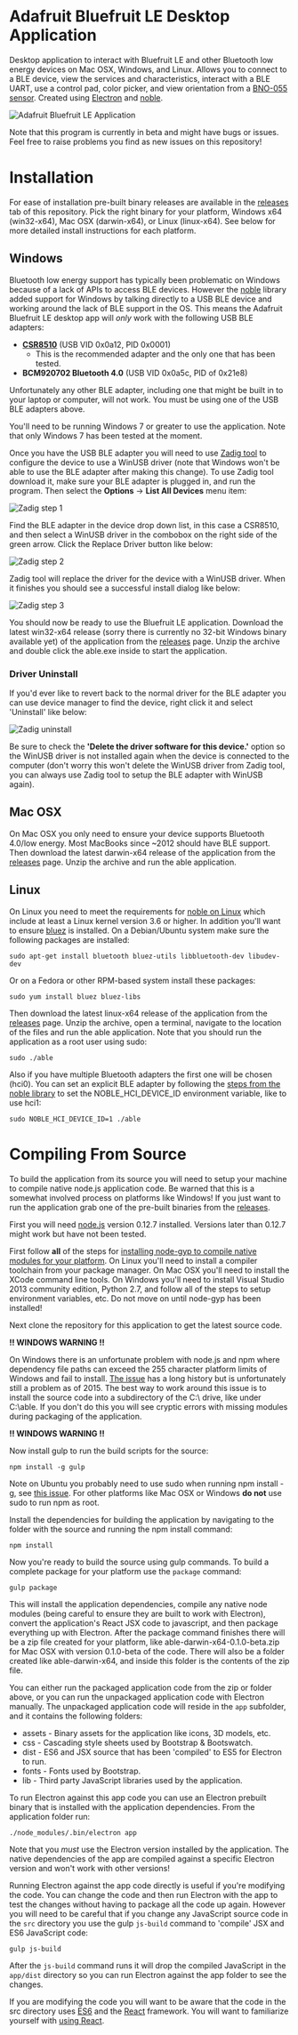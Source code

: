 # Adafruit Bluefruit LE Desktop Application

Desktop application to interact with Bluefruit LE and other Bluetooth low energy
devices on Mac OSX, Windows, and Linux.  Allows you to connect to a BLE device,
view the services and characteristics, interact with a BLE UART, use a control
pad, color picker, and view orientation from a [BNO-055 sensor](https://www.adafruit.com/products/2472).
Created using [Electron](http://electron.atom.io/) and [noble](https://github.com/sandeepmistry/noble).

![Adafruit Bluefruit LE Application](/docs/app.png?raw=true)

Note that this program is currently in beta and might have bugs or issues.  Feel
free to raise problems you find as new issues on this repository!

# Installation

For ease of installation pre-built binary releases are available in the [releases](https://github.com/adafruit/adafruit-bluefruit-le-desktop/releases)
tab of this repository.  Pick the right binary for your platform, Windows x64 (win32-x64),
Mac OSX (darwin-x64), or Linux (linux-x64).  See below for more detailed install
instructions for each platform.

## Windows

Bluetooth low energy support has typically been problematic on Windows because of
a lack of APIs to access BLE devices.  However the [noble](https://github.com/sandeepmistry/noble)
library added support for Windows by talking directly to a USB BLE device and
working around the lack of BLE support in the OS.  This means the Adafruit
Bluefruit LE desktop app will *only* work with the following USB BLE adapters:

*   **[CSR8510](https://www.adafruit.com/products/1327)** (USB VID 0x0a12, PID 0x0001)
    - This is the recommended adapter and the only one that has been tested.
*   **BCM920702 Bluetooth 4.0**	(USB VID 0x0a5c, PID of 0x21e8)

Unfortunately any other BLE adapter, including one that might be built in to your
laptop or computer, will not work.  You must be using one of the USB BLE adapters
above.

You'll need to be running Windows 7 or greater to use the application.  Note that
only Windows 7 has been tested at the moment.

Once you have the USB BLE adapter you will need to use [Zadig tool](http://zadig.akeo.ie/)
to configure the device to use a WinUSB driver (note that Windows won't be able to
use the BLE adapter after making this change).  To use Zadig tool download it,
make sure your BLE adapter is plugged in, and run the program.  Then select the
**Options** -> **List All Devices** menu item:

![Zadig step 1](/docs/zadig1.png?raw=true)

Find the BLE adapter in the device drop down list, in this case a CSR8510, and
then select a WinUSB driver in the combobox on the right side of the green arrow.
Click the Replace Driver button like below:

![Zadig step 2](/docs/zadig2.png?raw=true)

Zadig tool will replace the driver for the device with a WinUSB driver.  When it
finishes you should see a successful install dialog like below:

![Zadig step 3](/docs/zadig3.png?raw=true)

You should now be ready to use the Bluefruit LE application.  Download the
latest win32-x64 release (sorry there is currently no 32-bit Windows binary
available yet) of the application from the
[releases](https://github.com/adafruit/adafruit-bluefruit-le-desktop/releases)
page. Unzip the archive and double click the able.exe inside to start the
application.

### Driver Uninstall

If you'd ever like to revert back to the normal driver for the BLE adapter you can
use device manager to find the device, right click it and select 'Uninstall' like
below:

![Zadig uninstall](/docs/zadig4.png?raw=true)

Be sure to check the **'Delete the driver software for this device.'** option so
the WinUSB driver is not installed again when the device is connected to the computer
(don't worry this won't delete the WinUSB driver from Zadig tool, you can always
use Zadig tool to setup the BLE adapter with WinUSB again).

## Mac OSX

On Mac OSX you only need to ensure your device supports Bluetooth 4.0/low
energy. Most MacBooks since ~2012 should have BLE support.  Then download the
latest darwin-x64 release of the application from the
[releases](https://github.com/adafruit/adafruit-bluefruit-le-desktop/releases)
page.  Unzip the archive and run the able application.

## Linux

On Linux you need to meet the requirements for [noble on Linux](https://github.com/sandeepmistry/noble#linux-ubuntu)
which include at least a Linux kernel version 3.6 or higher.  In addition you'll
want to ensure [bluez](http://www.bluez.org/) is installed.  On a Debian/Ubuntu
system make sure the following packages are installed:

    sudo apt-get install bluetooth bluez-utils libbluetooth-dev libudev-dev

Or on a Fedora or other RPM-based system install these packages:

    sudo yum install bluez bluez-libs

Then download the latest linux-x64 release of the application from the
[releases](https://github.com/adafruit/adafruit-bluefruit-le-desktop/releases)
page.  Unzip the archive, open a terminal, navigate to the location of the files
and run the able application.  Note that you should run the application as a root
user using sudo:

    sudo ./able

Also if you have multiple Bluetooth adapters the first one will be chosen (hci0).
You can set an explicit BLE adapter by following the [steps from the noble library](https://github.com/sandeepmistry/noble#multiple-adapters)
to set the NOBLE_HCI_DEVICE_ID environment variable, like to use hci1:

    sudo NOBLE_HCI_DEVICE_ID=1 ./able

# Compiling From Source

To build the application from its source you will need to setup your machine
to compile native node.js application code.  Be warned that this is a somewhat
involved process on platforms like Windows!  If you just want to run the application
grab one of the pre-built binaries from the [releases](https://github.com/adafruit/adafruit-bluefruit-le-desktop/releases).

First you will need [node.js](https://nodejs.org/en/) version 0.12.7 installed.
Versions later than 0.12.7 might work but have not been tested.

First follow **all** of the steps for [installing node-gyp to compile native modules for your platform](https://github.com/nodejs/node-gyp#installation).
On Linux you'll need to install a compiler toolchain from your package manager.
On Mac OSX you'll need to install the XCode command line tools.  On Windows you'll
need to install Visual Studio 2013 community edition, Python 2.7, and follow all
of the steps to setup environment variables, etc.  Do not move on until node-gyp
has been installed!

Next clone the repository for this application to get the latest source code.

**!! WINDOWS WARNING !!**

On Windows there is an unfortunate problem with node.js and npm where dependency
file paths can exceed the 255 character platform limits of Windows and fail to
install.  [The issue](https://github.com/nodejs/node-v0.x-archive/issues/6960)
has a long history but is unfortunately still a problem as of 2015.  The best way
to work around this issue is to install the source code into a subdirectory of
the C:\ drive, like under C:\able.  If you don't do this you will see cryptic
errors with missing modules during packaging of the application.

**!! WINDOWS WARNING !!**

Now install gulp to run the build scripts for the source:

    npm install -g gulp

Note on Ubuntu you probably need to use sudo when running npm install -g, see
[this issue](http://askubuntu.com/questions/376950/npm-installed-packages-are-not-accessible).
For other platforms like Mac OSX or Windows **do not** use sudo to run npm as root.

Install the dependencies for building the application by navigating to the folder
with the source and running the npm install command:

    npm install

Now you're ready to build the source using gulp commands.  To build a complete
package for your platform use the `package` command:

    gulp package

This will install the application dependencies, compile any native node modules
(being careful to ensure they are built to work with Electron), convert the
application's React JSX code to javascript, and then package everything up with
Electron.  After the package command finishes there will be a zip file created
for your platform, like able-darwin-x64-0.1.0-beta.zip for Mac OSX with version
0.1.0-beta of the code.  There will also be a folder created like able-darwin-x64,
and inside this folder is the contents of the zip file.

You can either run the packaged application code from the zip or folder above, or
you can run the unpackaged application code with Electron manually.  The unpackaged
application code will reside in the `app` subfolder, and it contains the following
folders:
*   assets - Binary assets for the application like icons, 3D models, etc.
*   css - Cascading style sheets used by Bootstrap & Bootswatch.
*   dist - ES6 and JSX source that has been 'compiled' to ES5 for Electron to run.
*   fonts - Fonts used by Bootstrap.
*   lib - Third party JavaScript libraries used by the application.

To run Electron against this app code you can use an Electron prebuilt binary
that is installed with the application dependencies.  From the application folder
run:

    ./node_modules/.bin/electron app

Note that you *must* use the Electron version installed by the application.  The
native dependencies of the app are compiled against a specific Electron version
and won't work with other versions!

Running Electron against the app code directly is useful if you're modifying the
code.  You can change the code and then run Electron with the app to test the changes
without having to package all the code up again.  However you will need to be careful
that if you change any JavaScript source code in the `src` directory you use the
gulp `js-build` command to 'compile' JSX and ES6 JavaScript code:

    gulp js-build

After the `js-build` command runs it will drop the compiled JavaScript in the
`app/dist` directory so you can run Electron against the app folder to see the
changes.

If you are modifying the code you will want to be aware that the code in the src
directory uses [ES6](https://github.com/lukehoban/es6features) and the
[React](https://facebook.github.io/react/) framework.  You will want to familiarize
yourself with [using React](https://facebook.github.io/react/docs/getting-started.html).
